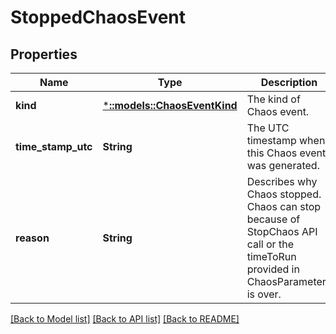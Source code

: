 # StoppedChaosEvent

## Properties
Name | Type | Description | Notes
------------ | ------------- | ------------- | -------------
**kind** | [***::models::ChaosEventKind**](ChaosEventKind.md) | The kind of Chaos event. | [default to null]
**time_stamp_utc** | **String** | The UTC timestamp when this Chaos event was generated. | [default to null]
**reason** | **String** | Describes why Chaos stopped. Chaos can stop because of StopChaos API call or the timeToRun provided in ChaosParameters is over. | [optional] [default to null]

[[Back to Model list]](../README.md#documentation-for-models) [[Back to API list]](../README.md#documentation-for-api-endpoints) [[Back to README]](../README.md)


